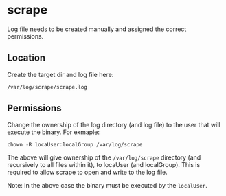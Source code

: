 # scrape

Log file needs to be created manually and assigned the correct permissions.


## Location

Create the target dir and log file here:

`/var/log/scrape/scrape.log`

## Permissions

Change the ownership of the log directory (and log file) to the user that will execute the binary.  For exmaple:

`chown -R locaUser:localGroup /var/log/scrape`

The above will give ownership of the `/var/log/scrape` directory (and recursively to all files within it), to locaUser 
(and localGroup).  This is required to allow scrape to open and write to the log file.

Note:  In the above case the binary must be executed by the `localUser`.